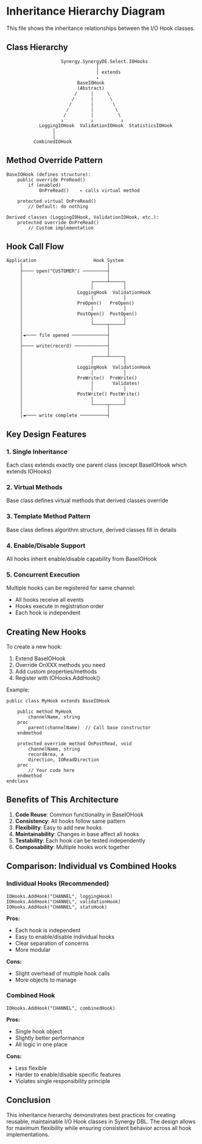 # Inheritance Hierarchy Diagram

This file shows the inheritance relationships between the I/O Hook classes.

## Class Hierarchy

```
                    Synergy.SynergyDE.Select.IOHooks
                                 │
                                 │ extends
                                 ↓
                          BaseIOHook
                          (Abstract)
                         /     |     \
                        /      |      \
                       /       |       \
                      /        |        \
                     /         |         \
                    ↓          ↓          ↓
            LoggingIOHook  ValidationIOHook  StatisticsIOHook
                 │
                 │
          CombinedIOHook
```

## Method Override Pattern

```
BaseIOHook (defines structure):
    public override PreRead()
        if (enabled)
            OnPreRead()    ← calls virtual method
    
    protected virtual OnPreRead()
        // Default: do nothing

Derived classes (LoggingIOHook, ValidationIOHook, etc.):
    protected override OnPreRead()
        // Custom implementation
```

## Hook Call Flow

```
Application                     Hook System
     │                               │
     ├──── open("CUSTOMER") ─────────┤
     │                               │
     │                         ┌─────┴─────┐
     │                         │           │
     │                    LoggingHook  ValidationHook
     │                         │           │
     │                    PreOpen()   PreOpen()
     │                         │           │
     │                    PostOpen()  PostOpen()
     │                         │           │
     │                         └─────┬─────┘
     │                               │
     │◄──── file opened ─────────────┤
     │                               │
     ├──── write(record) ────────────┤
     │                               │
     │                         ┌─────┴─────┐
     │                         │           │
     │                    LoggingHook  ValidationHook
     │                         │           │
     │                    PreWrite()  PreWrite()
     │                         │       Validates!
     │                         │           │
     │                    PostWrite() PostWrite()
     │                         │           │
     │                         └─────┬─────┘
     │                               │
     │◄──── write complete ──────────┤
```

## Key Design Features

### 1. Single Inheritance
Each class extends exactly one parent class (except BaseIOHook which extends IOHooks)

### 2. Virtual Methods
Base class defines virtual methods that derived classes override

### 3. Template Method Pattern
Base class defines algorithm structure, derived classes fill in details

### 4. Enable/Disable Support
All hooks inherit enable/disable capability from BaseIOHook

### 5. Concurrent Execution
Multiple hooks can be registered for same channel:
- All hooks receive all events
- Hooks execute in registration order
- Each hook is independent

## Creating New Hooks

To create a new hook:

1. Extend BaseIOHook
2. Override OnXXX methods you need
3. Add custom properties/methods
4. Register with IOHooks.AddHook()

Example:
```dbl
public class MyHook extends BaseIOHook
    
    public method MyHook
        channelName, string
    proc
        parent(channelName)  // Call base constructor
    endmethod
    
    protected override method OnPostRead, void
        channelName, string
        recordArea, a
        direction, IOReadDirection
    proc
        // Your code here
    endmethod
endclass
```

## Benefits of This Architecture

1. **Code Reuse**: Common functionality in BaseIOHook
2. **Consistency**: All hooks follow same pattern
3. **Flexibility**: Easy to add new hooks
4. **Maintainability**: Changes in base affect all hooks
5. **Testability**: Each hook can be tested independently
6. **Composability**: Multiple hooks work together

## Comparison: Individual vs Combined Hooks

### Individual Hooks (Recommended)
```dbl
IOHooks.AddHook("CHANNEL", loggingHook)
IOHooks.AddHook("CHANNEL", validationHook)
IOHooks.AddHook("CHANNEL", statsHook)
```
**Pros:**
- Each hook is independent
- Easy to enable/disable individual hooks
- Clear separation of concerns
- More modular

**Cons:**
- Slight overhead of multiple hook calls
- More objects to manage

### Combined Hook
```dbl
IOHooks.AddHook("CHANNEL", combinedHook)
```
**Pros:**
- Single hook object
- Slightly better performance
- All logic in one place

**Cons:**
- Less flexible
- Harder to enable/disable specific features
- Violates single responsibility principle

## Conclusion

This inheritance hierarchy demonstrates best practices for creating reusable, 
maintainable I/O Hook classes in Synergy DBL. The design allows for maximum 
flexibility while ensuring consistent behavior across all hook implementations.
